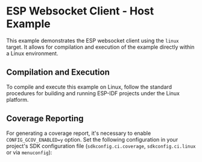# ESP Websocket Client - Host Example

This example demonstrates the ESP websocket client using the `linux` target. It allows for compilation and execution of the example directly within a Linux environment.

## Compilation and Execution
To compile and execute this example on Linux, follow the standard procedures for building and running ESP-IDF projects under the Linux platform.

## Coverage Reporting
For generating a coverage report, it's necessary to enable `CONFIG_GCOV_ENABLED=y` option. Set the following configuration in your project's SDK configuration file (`sdkconfig.ci.coverage`, `sdkconfig.ci.linux` or via `menuconfig`):
